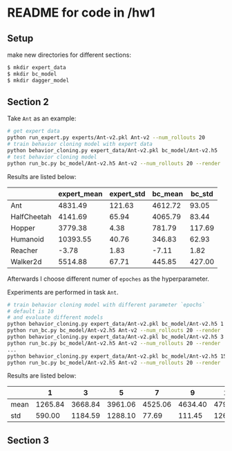 # README for code in /hw1

## Setup

make new directories for different sections:

```bash
$ mkdir expert_data
$ mkdir bc_model
$ mkdir dagger_model
```

## Section 2

Take `Ant` as an example:

```bash
# get expert data
python run_expert.py experts/Ant-v2.pkl Ant-v2 --num_rollouts 20
# train behavior cloning model with expert data
python behavior_cloning.py expert_data/Ant-v2.pkl bc_model/Ant-v2.h5
# test behavior cloning model
python run_bc.py bc_model/Ant-v2.h5 Ant-v2 --num_rollouts 20 --render
```

Results are listed below:

|             | expert_mean | expert_std | bc_mean | bc_std |
| ----------- | ----------- | ---------- | ------- | ------ |
| Ant         | 4831.49     | 121.63     | 4612.72 | 93.05  |
| HalfCheetah | 4141.69     | 65.94      | 4065.79 | 83.44  |
| Hopper      | 3779.38     | 4.38       | 781.79  | 117.69 |
| Humanoid    | 10393.55    | 40.76      | 346.83  | 62.93  |
| Reacher     | -3.78       | 1.83       | -7.11   | 1.82   |
| Walker2d    | 5514.88     | 67.71      | 445.85  | 427.00 |

Afterwards I choose different numer of `epoches` as the hyperparameter.

Experiments are performed in task `Ant`.

```bash
# train behavior cloning model with different parameter `epochs`
# default is 10
# and evaluate different models
python behavior_cloning.py expert_data/Ant-v2.pkl bc_model/Ant-v2.h5 1
python run_bc.py bc_model/Ant-v2.h5 Ant-v2 --num_rollouts 20 --render
python behavior_cloning.py expert_data/Ant-v2.pkl bc_model/Ant-v2.h5 3
python run_bc.py bc_model/Ant-v2.h5 Ant-v2 --num_rollouts 20 --render
...
python behavior_cloning.py expert_data/Ant-v2.pkl bc_model/Ant-v2.h5 15
python run_bc.py bc_model/Ant-v2.h5 Ant-v2 --num_rollouts 20 --render
```
Results are listed below:

|      | 1       | 3       | 5       | 7       | 9       | 11      | 13      | 15      |
| ---- | ------- | ------- | ------- | ------- | ------- | ------- | ------- | ------- |
| mean | 1265.84 | 3668.84 | 3961.06 | 4525.06 | 4634.40 | 4794.22 | 4680.76 | 4780.86 |
| std  | 590.00  | 1184.59 | 1288.10 | 77.69   | 111.45  | 126.88  | 78.30   | 95.73   |

## Section 3

